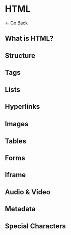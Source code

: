 # HTML

[<- Go Back](README.md)

## What is HTML?

## Structure

## Tags

## Lists

## Hyperlinks

## Images

## Tables

## Forms

## Iframe

## Audio & Video

## Metadata

## Special Characters